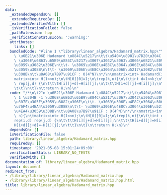 ```yaml
---
data:
  _extendedDependsOn: []
  _extendedRequiredBy: []
  _extendedVerifiedWith: []
  _isVerificationFailed: false
  _pathExtension: hpp
  _verificationStatusIcon: ':warning:'
  attributes:
    links: []
  bundledCode: "#line 1 \"library/linear_algebra/Hadamard_matrix.hpp\"\n/*\n\t2^n\
    \ \u6B21\u306E Hadamard \u884C\u5217\n\t\t\u5404\u8981\u7D20\u304C 1 \u304B -1\
    \ \u306E\u6B63\u65B9\u884C\u5217\u3067\u3042\u3063\u3066\u6B21\u3092\u307F\u305F\
    \u3059\u3082\u306E\n\t\t- \u3069\u306E\u4E8C\u3064\u306E\u884C\u3082\u76F4\u4EA4\
    \u3059\u308B\n\t\t- \u3069\u306E\u4E8C\u3064\u306E\u5217\u3082\u76F4\u4EA4\u3059\
    \u308B\n\t\u8A08\u7B97\u91CF : O(4^N)\n*/\n\nmatrix<int> Hadamard(int n){\n\t\
    matrix<int> H(1<<n);\n\tH[0][0]=1;\n\trep(k,n){\n\t\tint d=1<<k;\n\t\trep(i,d)\
    \ rep(j,d) {\n\t\t\tH[i][j+d]=H[i][j];\n\t\t\tH[i+d][j]=H[i][j];\n\t\t\tH[i+d][j+d]=-H[i][j];\n\
    \t\t}\n\t}\n\treturn H;\n}\n"
  code: "/*\n\t2^n \u6B21\u306E Hadamard \u884C\u5217\n\t\t\u5404\u8981\u7D20\u304C\
    \ 1 \u304B -1 \u306E\u6B63\u65B9\u884C\u5217\u3067\u3042\u3063\u3066\u6B21\u3092\
    \u307F\u305F\u3059\u3082\u306E\n\t\t- \u3069\u306E\u4E8C\u3064\u306E\u884C\u3082\
    \u76F4\u4EA4\u3059\u308B\n\t\t- \u3069\u306E\u4E8C\u3064\u306E\u5217\u3082\u76F4\
    \u4EA4\u3059\u308B\n\t\u8A08\u7B97\u91CF : O(4^N)\n*/\n\nmatrix<int> Hadamard(int\
    \ n){\n\tmatrix<int> H(1<<n);\n\tH[0][0]=1;\n\trep(k,n){\n\t\tint d=1<<k;\n\t\t\
    rep(i,d) rep(j,d) {\n\t\t\tH[i][j+d]=H[i][j];\n\t\t\tH[i+d][j]=H[i][j];\n\t\t\t\
    H[i+d][j+d]=-H[i][j];\n\t\t}\n\t}\n\treturn H;\n}\n"
  dependsOn: []
  isVerificationFile: false
  path: library/linear_algebra/Hadamard_matrix.hpp
  requiredBy: []
  timestamp: '2021-05-08 15:01:24+09:00'
  verificationStatus: LIBRARY_NO_TESTS
  verifiedWith: []
documentation_of: library/linear_algebra/Hadamard_matrix.hpp
layout: document
redirect_from:
- /library/library/linear_algebra/Hadamard_matrix.hpp
- /library/library/linear_algebra/Hadamard_matrix.hpp.html
title: library/linear_algebra/Hadamard_matrix.hpp
---
```

